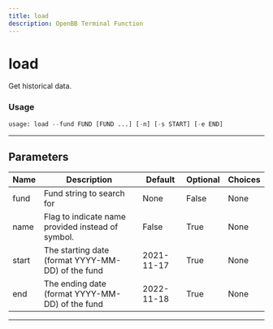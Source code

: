 ```yaml
---
title: load
description: OpenBB Terminal Function
---
```


# load

Get historical data.

### Usage 
```python
usage: load --fund FUND [FUND ...] [-n] [-s START] [-e END]
```

---
## Parameters

| Name | Description | Default | Optional | Choices |
| ---- | ----------- | ------- | -------- | ------- |
| fund | Fund string to search for | None | False | None |
| name | Flag to indicate name provided instead of symbol. | False | True | None |
| start | The starting date (format YYYY-MM-DD) of the fund | 2021-11-17 | True | None |
| end | The ending date (format YYYY-MM-DD) of the fund | 2022-11-18 | True | None |


---
